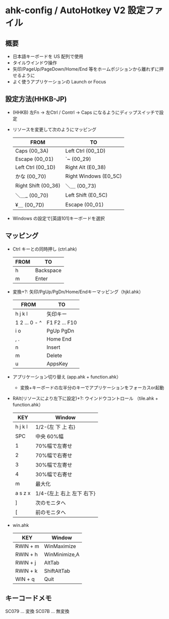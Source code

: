 # ahk-config / AutoHotkey V2 設定ファイル

## 概要

- 日本語キーボードを US 配列で使用
- タイルウインドウ操作
- 矢印/PageUp/PageDown/Home/End 等をホームポジションから離れずに押せるように
- よく使うアプリケーションの Launch or Focus

## 設定方法(HHKB-JP)

- (HHKB) 左Fn -> 左Ctrl / Contrl -> Caps になるようにディップスイッチで設定
- リソースを変更して次のようにマッピング

    | FROM                | TO                    |
    | ------------------- | --------------------- |
    | Caps (00_3A)        | Left Ctrl (00_1D)     |
    | Escape (00_01)      | `~ (00_29)            |
    | Left Ctrl (00_1D)   | Right Alt (E0_38)     |
    | かな (00_70)        | Right Windows (E0_5C) |
    | Right Shift (00_36) | ＼＿ (00_73)          |
    | ＼＿_ (00_70)       | Left Shift (E0_5C)    |
    | ¥＿ (00_7D)         | Escape (00_01)        |

- Windows の設定で[英語101]キーボードを選択

## マッピング

  - Ctrl キーとの同時押し (ctrl.ahk)

      | FROM | TO        |
      | ---- | --------- |
      | h    | Backspace |
      | m    | Enter     |

  - 変換+?: 矢印/PgUp/PgDn/Home/Endキーマッピング（hjkl.ahk）

      | FROM          | TO            |
      | ------------- | ------------- |
      | h j k l       | 矢印キー      |
      | 1 2 ... 0 - ^ | F1 F2 ... F10 |
      | i o           | PgUp PgDn     |
      | , .           | Home End      |
      | n             | Insert        |
      | m             | Delete        |
      | u             | AppsKey       |


  - アプリケーション切り替え (app.ahk + function.ahk）

    - 変換+キーボードの左半分のキーでアプリケーションをフォーカスor起動


  - RAlt(リソースにより左下に設定)+?: ウインドウコントロール （tile.ahk + function.ahk）

      | KEY     | Window                    |
      | ------- | ------------------------- |
      | h j k l | 1/2-{左 下 上 右}         |
      | SPC     | 中央 60%幅                |
      | 1       | 70%幅で左寄せ             |
      | 2       | 70%幅で右寄せ             |
      | 3       | 30%幅で左寄せ             |
      | 4       | 30%幅で右寄せ             |
      | m       | 最大化                    |
      | a s z x | 1/4-{左上 右上 左下 右下} |
      | ]       | 次のモニタへ              |
      | [       | 前のモニタへ              |

  - win.ahk

      | KEY      | Window        |
      | -------- | ------------- |
      | RWIN + m | WinMaximize   |
      | RWIN + h | WinMinimize,A |
      | RWIN + j | AltTab        |
      | RWIN + k | ShiftAltTab   |
      | WIN + q  | Quit          |

## キーコードメモ

SC079 ... 変換
SC07B ... 無変換
